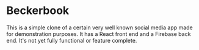 # Beckerbook

This is a simple clone of a certain very well known social media app made for demonstration purposes. It has a React front end and a Firebase back end. It's not yet fully functional or feature complete.
